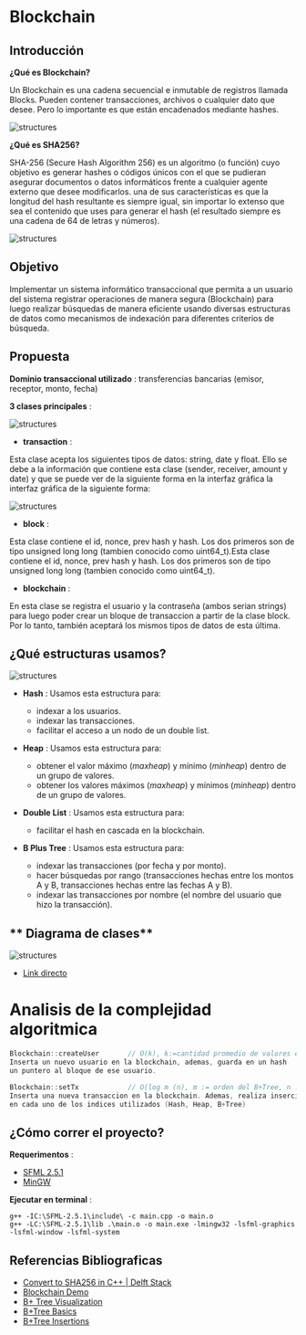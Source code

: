 # **Blockchain**

## **Introducción**

**¿Qué es Blockchain?**

Un Blockchain es una cadena secuencial e inmutable de registros 
llamada Blocks. Pueden contener transacciones, archivos o cualquier dato que desee. Pero 
lo importante es que están encadenados mediante hashes.

![structures](img/blockchain.jpg)

**¿Qué es SHA256?**

SHA-256 (Secure Hash Algorithm 256) es un algoritmo (o función) cuyo objetivo es generar hashes 
o códigos únicos con el que se pudieran asegurar documentos o datos informáticos frente a cualquier
agente externo que desee modificarlos. una de sus características es que la longitud del hash resultante es siempre igual, sin importar lo extenso que sea el contenido que uses para generar el hash (el resultado siempre es una cadena de 64 de letras y números).

![structures](img/sha256.png)

## **Objetivo**

Implementar un sistema informático transaccional que permita a un usuario del sistema registrar
operaciones de manera segura (Blockchain) para luego realizar búsquedas de manera eficiente
usando diversas estructuras de datos como mecanismos de indexación para diferentes criterios de búsqueda.

## **Propuesta**

**Dominio transaccional utilizado** : transferencias bancarias (emisor, receptor, monto, fecha)

**3 clases principales** :

![structures](img/main.png)

* **transaction** :

Esta clase acepta los siguientes tipos de datos: string, date y float. Ello se debe a la información que contiene esta clase (sender, receiver, amount y date) y que se puede ver de la siguiente forma en la interfaz gráfica la interfaz gráfica de la siguiente forma:

![structures](img/transactionUI.jpeg)

* **block** :

Esta clase contiene el id, nonce, prev hash y hash. Los dos primeros son de tipo unsigned long long (tambien conocido como uint64_t).Esta clase contiene el id, nonce, prev hash y hash. Los dos primeros son de tipo unsigned long long (tambien conocido como uint64_t).

* **blockchain** :

En esta clase se registra el usuario y la contraseña (ambos serian strings) para luego poder crear un bloque de transaccion a partir de la clase block. Por lo tanto, también aceptará los mismos tipos de datos de esta última.

## **¿Qué estructuras usamos?**

![structures](img/structures.jpg)

* **Hash** : Usamos esta estructura para:
    - indexar a los usuarios.
    - indexar las transacciones.
    - facilitar el acceso a un nodo de un double list.

* **Heap** : Usamos esta estructura para:
    - obtener el valor máximo (*maxheap*) y mínimo (*minheap*) dentro de un grupo de valores.
    - obtener los valores máximos (*maxheap*) y mínimos (*minheap*) dentro de un grupo de valores.

* **Double List** : Usamos esta estructura para:
    - facilitar el hash en cascada en la blockchain.

* **B Plus Tree** : Usamos esta estructura para:
    - indexar las transacciones (por fecha y por monto).
    - hacer búsquedas por rango (transacciones hechas entre los montos A y B, transacciones hechas entre las fechas A y B).
    - indexar las transacciones por nombre (el nombre del usuario que hizo la transacción).
    
## ** Diagrama de clases**

![structures](img/part2.png)

- [Link directo](https://viewer.diagrams.net/?tags=%7B%7D&highlight=0000ff&edit=_blank&layers=1&nav=1&title=Diagrama%20sin%20t%C3%ADtulo.drawio#R7R1rc9q49rfcD8wknUnHL8B8DEkfe5Pd5qZpu%2Fd%2BYRQswBtjUds0sB%2F2t189jW3JRga7hIaZ7gZLR89zdHRekjr21Xz1IQKL2e%2FIg0HHMrxVx77uWJbpWFaH%2FDO8NU8ZOCZLmUa%2Bx9M2CZ%2F9vyFPNHjq0vdgnANMEAoSf5FPHKMwhOMklwaiCD3nwSYoyLe6AFMoJXweg0BO%2FeZ7yYylulZ%2Fk%2F4R%2BtOZaNnsDVjOHAhgPpJ4Bjz0nEmy33XsqwihhP2ar65gQGZPzMu339bfgtun3od%2F%2Fyf%2BDr4Mbx7%2B%2BHrBKntfp0g6hAiGyc5VP1ne5z%2Bv%2FNW3%2BfrH7Rfz%2B%2FDbzfcL1%2BFjS9ZiwqCH549%2FoiiZoSkKQfBukzqM0DL0IKnWwF8bmFuEFjjRxIl%2FwSRZc2IAywThpFkyD3guHka0%2FpN8vDUMRyT8l1T41uynENcr3gT7Wme%2F7mDkz2ECozTRuyTUgj8fAzR%2BYknv%2FSDgAJpzyOc6RstoDCsmjtNEAqIpTCrgHJsBklnNECRH0QeI8CCiNQaIYAAS%2F0eeagEn%2FmkKt0Ew%2FsFxXAPfvNs%2FQLDkLQ0XSQShRAXxsz8PQEjQPUFhIgiC4AYE%2FjTEv8d4Jsn8D3%2FAKPHxirvkGQkhg%2BF45gfeLVijJZmfOAHjJ%2FE1nKHI%2FxtXCwRF4Owo4fRi9XIQn0lJjsQIxhjmTiDRLCT9DlY5wFsQJzxhjIIALGL%2FMR3GHKPOD4coSdCcA00wuVyhAEV0DuyJO4bjMe1dhJ5gJufR7Trd%2BlRFJgquKslA5FoDjirOd%2Fv883nDw2zBmGYZ%2FuUIvts46ZgS6VwQsqXs7xL%2FCvHe0bF6AcHvA%2F4xJT%2Fe4B94vkwyVxeUqa4oXeD5YqUImkZJASqAccyyJ8twnPgoFBU%2F4q3jDG8VGK%2BWQVoB8wVFwxXbQgrp56IfhQamEQSUdi87V1bnsq1m4PclofDGGymsVUxTSSWVltG1WMkBnCSl6zhegLEfTm8pzLWzSbnnVEeSEC47CSj7nfmeR7CLt4kEJIAtONKLBfLDhFJld4j%2FYTq9Mt52O91rMuLu0Nx8438EPEquyCxEwKeLC%2BLV%2FAzjRLnsKrnd9mXHVxlBn84qE9tm44vMkhaZhO3Ap1yZYVuINObuWJ5jfNFtnaP1gW7iF6aEeltGva1AcwAeYXCHYp%2FSun0dMdgC%2BrdhuA7LbQb3pqnJYt2WcG8rcI9HawzvgmX8gDfps%2FMMf2F5%2F9DMRJ25KSi4bJb%2F1oVnfImyZvpL8FD6QTmdXKMfxnj%2BzzATM57g%2Bpzx9B8IT0MRMoYgGs8KkIRDSpAfYHKPN52zc81th5Wa%2B6Eo8SBnglVV5hO89WPeIOXk12iJ6Z0kSi2XFr8H4RTS8VFZh00b%2BcRi6m41T%2FzQG%2BH%2F4Ors4Q3Tlja14klkHykqA4JyOkay2JSVkbk8K5tQPtOZBuphwE%2FgfCQIolZ%2FH%2BTKKFGK2tQdeCPALkU7pSOjYHLzLIXOlkHnuXLApZ3MjFtjbnU6mZ1%2FSjY1sEA7ct9GTypXdru0la7R8j4voxhxOqheZEIKMwIMUDWwcYBHVj2kXPGT1Nbazu3q7dzWwGpp7%2B4dyI6SGj08H8xR6D3M%2FLBTNH0UCWkCe2q11usPHo0WjCWOprFESLvNGUtoUTxHYJ0B4CS9qfkOMSYvqA0vwJzy7ToF01qxgGNWFsA%2FWB82BJYOZneacyR5kbCcgLK1kzWnfbKvYc0hDD1HHwpzjjlQcCzTacuc01WaczzM%2B%2FEfWRYmmSHdsbRtPYsI%2FqgG19wRU%2FyUYfRX3xEdbYIrt2Moyavblh2j16AdQxPLR2LHqGA2zeDe1WQtbZkx%2BiVmDKoAKCwYJek0%2BSFlSZUKCWFM5yd20h5JyfK1mp20JV73ewcWr9U%2BxQIBeQC6E6WE0Ru78HHSvGDt6grW%2FaYF673Q6Sol1xmIZyfJ9WfQlb7k2jfyio2pckSqJVezrQ1moJRc2Wcqun4tCKPEvshybrQ3inR2y%2FDxq28Urja51JQ77bbkTlMOcNhZ8NRF85EInhW8ohnk9w4seJpyhMIekudNJ%2BOUoF%2B0Xn0x88Q9ahOQrpjZmk1kcBgxU0TDdXKRcIbpdI4gEs60NYVQ80XJoKbsbicL%2F%2FEUDvcSw%2BGEQT0VNLq6Yqhbsd3w9u7hOAHhNICbBh0j356jas9USTYF3gQCTBQhSOCQsIlYItsG%2FACm7AggEq8fjwIIJspICv1QvJgSYWk2Nc7ITnqSla98u8%2F8IkM5DRiNX70bNWVwjUvvptGa%2BC57JXYW3195%2FFt99Jv2oQV4lddgVwG%2BJOTtxD3aI59Di%2B9CAX1hVuKm5e2Bprzd%2BMmT3YIpirERXWtLMEXPNvYrYNs%2FIfrCNU%2FE1uo5p92ozegXiKe7hXiKBSxu8W6VeEzZhp0NSjwpny8qese2CxxMmK%2BzO11PsdOlvvjmz4nIdm6iP00itE19yulbjxSd2uAVyqC2ZPXqve%2Fp2t9LL1ORW2vRPJbKsr6rWva6w3nqY18Vz6PCfltamcC1pJW9v%2F%2F0x0P5uZnh5dVNee5iGc9GlF2lQT5VsfYUnHArPWi04HVvg6JVVgH58QjOF8n6rOpIEjsJUFXNI5xuDiBpHmrAgl3NEpnjVpuoKSbuLFBc2j%2B0gBFIMEV3SSV4EZwVy2RPpxba%2FPzb%2F96Jbopd4bQVtMYMFDq2ihmYrZ10cO3D6D3cR2a8dex%2BJ%2BMnI1dIWJ0j8JOJGKxjUaV6vbxiZJpb9PBiAadXDe923Sr4djQvSw5P%2FXiKO1PrXAeNOysQn6EwTluGivO1p3PJYYtEKQKMSMn%2BJx8szG3cN3gHoYFp4qihUskaA7J9Jes6Tjl2CFT%2Bv%2B5O%2FOpjVVK2sI9SpqTH9pQy2Ya0s1L2ykPd6mNfoZQpsd%2FaXRGqOEcijpPNTOUqK0mnyamrTLAeGS6GSTEk7qtovkrvmWbKnStCc%2FOXP%2BQBmap14mCt0bCsSyhpuD1VQmZYP1eV6DvOUaoStrhI8UhUiYFZ0AwG1ZpBesekGr4dzcCWjZwfIVicNAOFZgBNrwv7Kj486PVt0GtTMyj463qWYit2FWzMbi3uwJYtpERKvywLjNtBwD%2Fdj7dTI9riQ0q2ZYT%2Bq4sPtv5CrFCAVOtu0JYCZKsuTNtRAdLF85EoQBVcuCHsm7pstzUNSI565ioN3rSVGpA6nSZraEBquF0uxSO%2BLJ0r8RZoUelTSjb5sn8NZ7Ib587LTFPlF8ttd3jdXd6%2F%2B%2BPhTL4aTXW13O2797qg9799%2BKgLK0Z4n4WvdcGXZ1ZN7wwj3J%2Bsr9FzqOhRVZEvi9ICp%2B2oPYakUGdVDMkS20Tz8aeHdo1ZfbuTO0I2GAxa0We1g7Ou%2B4NhGzeKiYisA1wptt%2BuJR9wOIX8vcCQP7MQUqy6sMtSXjFYPADWHOmoLtbZUdx95UFY6SrcS9n5qXdDy77HQhAWmV8qZ%2FhRQrTqqpAsHVh1gFaxJFXc9SO2ahTPhnDVKyZiuvRLZYO8lKWqo770G0rDwJRF6sWF1amCe4PrhotpDqw6foxWkqe0LaFkMnmeAstqis%2B1GZwipF3J4MxBryUW15fDFV7GFbpm8%2BKrOM2%2B3YHjvijx1ZHdzkOqIJzkV5nb4H3I9WwVf8Krzel6Lcqv%2FcJ1CRfiQuPs8u4rlrfwtLVAOrKTZGfxNZ3ZX0N8rSCH6lW4l%2FiqQn9b4qsjm%2BoveBmy0S%2FxHPUcyc0VonAMKyE210%2FIJj889WEMqEfpTYn%2FiRSn0Z%2B0ChYHygpjHGFaYBKRRkUo8mA0XF%2BDhPc3fUqlRm94JZdzvKclu1czB6uH1aYnzIetX9oP9UqzmSFX7vF6ijJm2pfsgHbpjV55qT%2FyZdQbVAv05kBm1dnUEpZzIJDUf9TJLHVDtYTU2fsivOq0Q%2BqSzOxGBDAuLKNkBqMibCp429elJZgRn2XKgvfFRg3IT6eRlFi6qXuaxWuVlVBdNoM5e4kzg7nEg%2FESCzCQh6mVYyEz5Oyoc4OVmxel%2FrVDGUFu4u8ZIu8tgTkB4V4fUeMjr20S%2BVh8pAAcNFfzp8c1FnI2bwrtyL1wNZfNVMN7s8VhVKtL%2B9fF%2BNh%2BVVBmtn8vLvfvRe0qNFXdVHbYUUQ6elW3vjCkUnWVsnC3NVX3sPcMGvKru7ZzFK%2FuOrovybywZ3dFvzPyL1%2F1gIc8nfRnOXTbGENoqZhet9c1%2B7BF%2FdksvL6rehpSdftfCtg8BTX4okY6sb%2BG%2BlxBDdWLca9nYVXob019ll1%2FF6mAbFZIyyzRqoAAGeUKb%2B5AoWHDiuIZ2UVWjaoys3mZoWR0JP7BO0h%2Fk85sqSjzuRHxy7UmBp6HpqPN1VOlgSgb1NJDdiqpoY3k6021Mlkp0RQx0%2FW1Ixs5fhGzNsNQiJhKhmH22xIxHdlhTC31VzM8DSdxQ2WuNz1vYqgWgGn07UGb4kbXzV8wdeFYsr2%2BqzzUYLQmcKif2RhT%2BinRZKkOUKYGL2MYxdutrVkPdr6%2BsopBEHxiplOvrv1VkwOmBFBGMr88B2ziJRAlAbd2PLoruyp3Fph18XwkAnMFP2sI%2B4rj0UrstyUwd8ueAqF7IOVhqiMClbljGtr%2FBXOxs9SIT3haCOawaNsHcfyMIq8qVny%2Bpq3VrStlicXaHlYxcdvUra%2B2RTPTHnPM%2FMwWyQiZZVm30UIylTwKaVgqbmwyaqGAJXOtK9s1kbR3z2KYPKx2nasE5XvDNLHqp94baC5NyGp%2BaSJTAbe9Nl9zlaorUQ3l7c7zVj4OZXAhcZhdgXgMvNpLWjkvNfTHDRfsNKE%2BnoSn%2BtunfJRFuX1aptXSBipaO5CH4oK4KHqdnIuiZ6b3vr1kF4V4A%2FXYXBSi3xmRiQREvOeHsuOTzeBluSjS6NyKF5HStBzTaO%2F5NHWUVwSnWG6B0chlOwneWqKCCp%2BC2JbqwGcOpOcwkADRzY%2F9kQJ5Rk9wHacB6axEtpV8ieHtp6ubEYk%2FH6HJyOr2Nr2od5Haq7eVpmxkr9hEFd26rVkKVCfJT661XVxr9bGfPqK2Ff1tYV%2F15NSQ6WOYV3CWUXkQH3h%2FLeNk5PlTPI1njL3xozRVxRj8aOJjEYmWqgK%2Bu7y%2Bpgyq%2FED8GM0XeFeL9XsQj6JRgpJRIF5pU1VLgLYCMNGqO7TeyKxUsN8C308L42KumkefmG57y05xWl617EyBh%2BZPy7uHUTF%2B8q3PuuqAmOdDP6BjFe%2FXGthZVNcu0M5lbf0DEU8aQTcYdPPqqdE%2FiqsDtelR3Cd5aHo03Dx59d1tDzq5xdgtZy%2BCxJ8RQkkWPAKL2e%2FIgwTi%2Fw%3D%3D)


# Analisis de la complejidad algoritmica
```c++
Blockchain::createUser       // O(k), k:=cantidad promedio de valores en cada bucket del hash
Inserta un nuevo usuario en la blockchain, ademas, guarda en un hash
un puntero al bloque de ese usuario.

Blockchain::setTx            // O(log m (n), m := orden del B+Tree, n := cantidad de elementos en el B+Tree)
Inserta una nueva transaccion en la blockchain. Ademas, realiza inserciones
en cada uno de los indices utilizados (Hash, Heap, B+Tree)

```

## **¿Cómo correr el proyecto?**

**Requerimentos** :
- [SFML 2.5.1](https://www.sfml-dev.org/download/sfml/2.5.1/)
- [MinGW](https://www.mingw-w64.org/downloads/)

**Ejecutar en terminal** :

```
g++ -IC:\SFML-2.5.1\include\ -c main.cpp -o main.o
g++ -LC:\SFML-2.5.1\lib .\main.o -o main.exe -lmingw32 -lsfml-graphics -lsfml-window -lsfml-system
```
## **Referencias Bibliograficas**

- [Convert to SHA256 in C++ | Delft Stack](https://www.delftstack.com/howto/cpp/sha256-cpp/)
- [Blockchain Demo](https://andersbrownworth.com/blockchain/)
- [B+ Tree Visualization](https://www.cs.usfca.edu/~galles/visualization/BPlusTree.html)
- [B+Tree Basics](https://www.youtube.com/watch?v=49P_GDeMDRo)
- [B+Tree Insertions](https://youtu.be/h6Mw7_S4ai0)
